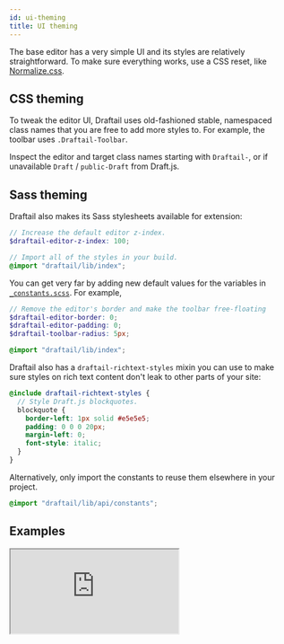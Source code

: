 ```yaml
---
id: ui-theming
title: UI theming
---
```


The base editor has a very simple UI and its styles are relatively straightforward. To make sure everything works, use a CSS reset, like [Normalize.css](https://necolas.github.io/normalize.css/).

## CSS theming

To tweak the editor UI, Draftail uses old-fashioned stable, namespaced class names that you are free to add more styles to. For example, the toolbar uses `.Draftail-Toolbar`.

Inspect the editor and target class names starting with `Draftail-`, or if unavailable `Draft` / `public-Draft` from Draft.js.

## Sass theming

Draftail also makes its Sass stylesheets available for extension:

```scss
// Increase the default editor z-index.
$draftail-editor-z-index: 100;

// Import all of the styles in your build.
@import "draftail/lib/index";
```

You can get very far by adding new default values for the variables in [`_constants.scss`](https://github.com/springload/draftail/blob/master/lib/api/_constants.scss). For example,

```scss
// Remove the editor's border and make the toolbar free-floating
$draftail-editor-border: 0;
$draftail-editor-padding: 0;
$draftail-toolbar-radius: 5px;

@import "draftail/lib/index";
```

Draftail also has a `draftail-richtext-styles` mixin you can use to make sure styles on rich text content don't leak to other parts of your site:

```scss
@include draftail-richtext-styles {
  // Style Draft.js blockquotes.
  blockquote {
    border-left: 1px solid #e5e5e5;
    padding: 0 0 0 20px;
    margin-left: 0;
    font-style: italic;
  }
}
```

Alternatively, only import the constants to reuse them elsewhere in your project.

```scss
@import "draftail/lib/api/constants";
```

## Examples

<iframe src="https://demo.draftail.org/examples/iframe.html?selectedKind=Docs&selectedStory=UI%20theming" class="iframe iframe--docs-200"></iframe>
